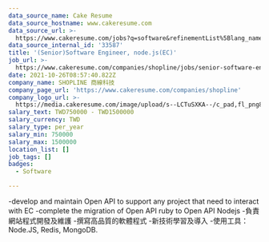 ```yaml
---
data_source_name: Cake Resume
data_source_hostname: www.cakeresume.com
data_source_url: >-
  https://www.cakeresume.com/jobs?q=software&refinementList%5Blang_name%5D%5B0%5D=English&refinementList%5Bsalary_type%5D=per_year&range%5Bsalary_range%5D%5Bmin%5D=1000000&page=2
data_source_internal_id: '33587'
title: '(Senior)Software Engineer, node.js(EC)'
job_url: >-
  https://www.cakeresume.com/companies/shopline/jobs/senior-software-engineer-node-js-ec
date: 2021-10-26T08:57:40.822Z
company_name: SHOPLINE 商線科技
company_page_url: 'https://www.cakeresume.com/companies/shopline'
company_logo_url: >-
  https://media.cakeresume.com/image/upload/s--LCTuSXKA--/c_pad,fl_png8,h_200,w_200/v1568863313/elpclzqvs12aoi2gvswo.png
salary_text: TWD750000 - TWD1500000
salary_currency: TWD
salary_type: per_year
salary_min: 750000
salary_max: 1500000
location_list: []
job_tags: []
badges:
  - Software

---
```


-develop and maintain Open API to support any project that need to interact with EC -complete the migration of Open API ruby to Open API Nodejs -負責網站程式開發及維護 -撰寫高品質的軟體程式 -新技術學習及導入 -使用工具：Node.JS, Redis, MongoDB.